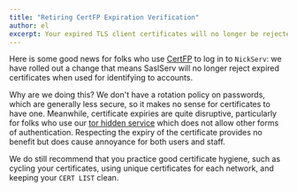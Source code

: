 ```yaml
---
title: "Retiring CertFP Expiration Verification"
author: el
excerpt: Your expired TLS client certificates will no longer be rejected.
---
```


Here is some good news for folks who use [CertFP][certfp] to log in to
`NickServ`: we have rolled out a change that means SaslServ will no longer
reject expired certificates when used for identifying to accounts.

Why are we doing this? We don't have a rotation policy on passwords, which are
generally less secure, so it makes no sense for certificates to have one.
Meanwhile, certificate expiries are quite disruptive, particularly for folks
who use our [tor hidden service][tor] which does not allow other forms of
authentication. Respecting the expiry of the certificate provides no benefit
but does cause annoyance for both users and staff.

We do still recommend that you practice good certificate hygiene, such as
cycling your certificates, using unique certificates for each network, and
keeping your `CERT LIST` clean.

[tor]: https://libera.chat/guides/connect#accessing-liberachat-via-tor
[certfp]: https://libera.chat/guides/certfp
